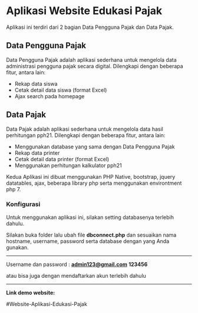# Aplikasi Website Edukasi Pajak

Aplikasi ini terdiri dari 2 bagian Data Pengguna Pajak dan Data Pajak.

## Data Pengguna Pajak
Data Pengguna Pajak adalah aplikasi sederhana untuk mengelola data administrasi pengguna pajak secara digital. Dilengkapi dengan beberapa fitur, antara lain:

- Rekap data siswa
- Cetak detail data siswa (format Excel)
- Ajax search pada homepage

## Data Pajak
Data Pajak adalah aplikasi sederhana untuk mengelola data hasil perhitungan pph21. Dilengkapi dengan beberapa fitur, antara lain:

- Menggunakan database yang sama dengan Data Pengguna Pajak
- Rekap data printer
- Cetak detail data printer (format Excel)
- Menggunakan perhitungan kalkulator pph21

Kedua Aplikasi ini dibuat menggunakan PHP Native, bootstrap, jquery datatables, ajax, beberapa library php serta menggunakan environtment php 7.

### Konfigurasi
Untuk menggunakan aplikasi ini, silakan setting databasenya terlebih dahulu.

Silakan buka folder lalu ubah file **dbconnect.php** dan sesuaikan nama hostname, username, password serta database dengan yang Anda gunakan.

---
Username dan password : **admin123@gmail.com** **123456**

atau bisa juga dengan mendaftarkan akun terlebih dahulu

---
**Link demo website:**

#Website-Aplikasi-Edukasi-Pajak
